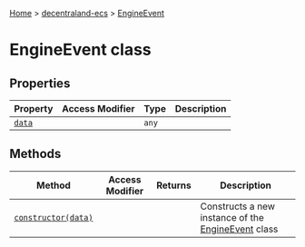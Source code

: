 [Home](./index) &gt; [decentraland-ecs](./decentraland-ecs.md) &gt; [EngineEvent](./decentraland-ecs.engineevent.md)

# EngineEvent class

## Properties

|  Property | Access Modifier | Type | Description |
|  --- | --- | --- | --- |
|  [`data`](./decentraland-ecs.engineevent.data.md) |  | `any` |  |

## Methods

|  Method | Access Modifier | Returns | Description |
|  --- | --- | --- | --- |
|  [`constructor(data)`](./decentraland-ecs.engineevent.constructor.md) |  |  | Constructs a new instance of the [EngineEvent](./decentraland-ecs.engineevent.md) class |

